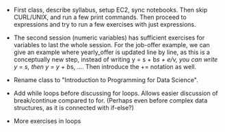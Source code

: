 * First class, describe syllabus, setup EC2, sync notebooks. Then skip CURL/UNIX, and run a few print commands. Then proceed to expressions and try to run a few exercises with just expressions. 

* The second session (numeric variables) has sufficient exercises for variables to last the whole session. For the job-offer example, we can give an example where yearly_offer is updated line by line, as this is a conceptually new step, instead of writing y = s + b*s + e/v, you can write y = s, then y = y + b*s, .... Then introduce the += notation as well.


* Rename class to "Introduction to Programming for Data Science". 

* Add while loops before discussing for loops. Allows easier discussion of break/continue compared to for. (Perhaps even before complex data structures, as it is connected with if-else?)

* More exercises in loops

